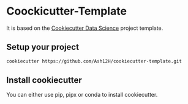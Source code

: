 # Coockicutter-Template

It is based on the [Cookiecutter Data Science](https://drivendata.github.io/cookiecutter-data-science/) project template.

## Setup your project

```bash
cookiecutter https://github.com/Ash12H/cookiecutter-template.git
```

## Install cookiecutter

You can either use pip, pipx or conda to install cookiecutter.
